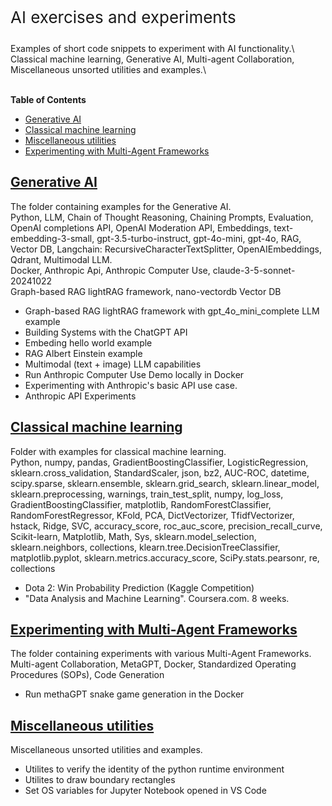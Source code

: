 <p style="font-size: 26px;"> AI exercises and experiments</p>
Examples of short code snippets to experiment with AI functionality.\
Classical machine learning, Generative AI, Multi-agent Collaboration, Miscellaneous unsorted utilities and examples.\
 <br/>
 <br/>
  

**Table of Contents**
- [Generative AI](#generative-ai)
- [Classical machine learning](#classical-machine-learning)
- [Miscellaneous utilities](#miscellaneous-utilities)
- [Experimenting with Multi-Agent Frameworks](#experimenting-with-multi-agent-frameworks)


## [Generative AI](gen_ai/README.md)

The folder containing examples for the Generative AI.\
Python, LLM, Chain of Thought Reasoning, Chaining Prompts, 
Evaluation, OpenAI completions API, OpenAI Moderation API, Embeddings, text-embedding-3-small, gpt-3.5-turbo-instruct, gpt-4o-mini, gpt-4o, RAG, Vector DB, Langchain: RecursiveCharacterTextSplitter, OpenAIEmbeddings, Qdrant, Multimodal LLM.\
Docker, Anthropic Api, Anthropic Computer Use, claude-3-5-sonnet-20241022\
Graph-based RAG lightRAG framework, nano-vectordb Vector DB


- Graph-based RAG lightRAG framework with gpt_4o_mini_complete LLM example
- Building Systems with the ChatGPT API
- Embeding hello world example
- RAG Albert Einstein example
- Multimodal (text + image) LLM capabilities
- Run Anthropic Computer Use Demo locally in Docker
- Experimenting with Anthropic's basic API use case.
- Anthropic API Experiments

## [Classical machine learning](ml/README.md)
Folder with examples for classical machine learning.\
Python, numpy, pandas, GradientBoostingClassifier, LogisticRegression, sklearn.cross_validation, StandardScaler, json, bz2, AUC-ROC, datetime, scipy.sparse, sklearn.ensemble, sklearn.grid_search, sklearn.linear_model, sklearn.preprocessing, warnings, train_test_split, numpy, log_loss, GradientBoostingClassifier, matplotlib, RandomForestClassifier, RandomForestRegressor, KFold, PCA, DictVectorizer, TfidfVectorizer, hstack, Ridge, SVC, accuracy_score, roc_auc_score, precision_recall_curve, Scikit-learn, Matplotlib, Math, Sys, sklearn.model_selection, sklearn.neighbors, collections, klearn.tree.DecisionTreeClassifier, matplotlib.pyplot, sklearn.metrics.accuracy_score, SciPy.stats.pearsonr, re, collections

- Dota 2: Win Probability Prediction (Kaggle Competition)
- "Data Analysis and Machine Learning". Coursera.com. 8 weeks.


## [Experimenting with Multi-Agent Frameworks](agents/README.md)

The folder containing experiments with various Multi-Agent Frameworks.\
Multi-agent Collaboration, MetaGPT, Docker, Standardized Operating Procedures (SOPs), Code Generation

- Run methaGPT snake game generation in the Docker


## [Miscellaneous utilities](unplugged/README.md)
Miscellaneous unsorted utilities and examples.

- Utilites to verify the identity of the python runtime environment
- Utilites to draw boundary rectangles
- Set OS variables for Jupyter Notebook opened in VS Code

